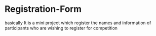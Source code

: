 # Registration-Form
basically It is a mini project which register the names and information of participants who are wishing to register for competition
